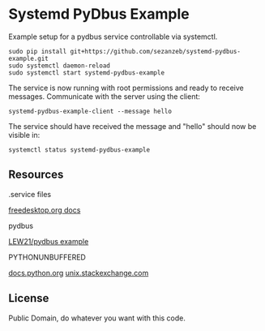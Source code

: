# Systemd PyDbus Example

Example setup for a pydbus service controllable via systemctl.

```
sudo pip install git+https://github.com/sezanzeb/systemd-pydbus-example.git
sudo systemctl daemon-reload
sudo systemctl start systemd-pydbus-example
```

The service is now running with root permissions and ready to receive
messages. Communicate with the server using the client:

```
systemd-pydbus-example-client --message hello
```

The service should have received the message and "hello" should now be
visible in:

```
systemctl status systemd-pydbus-example
```

## Resources

.service files

[freedesktop.org docs](https://dbus.freedesktop.org/doc/dbus-daemon.1.html)

pydbus

[LEW21/pydbus example](https://github.com/LEW21/pydbus/tree/cc407c8b1d25b7e28a6d661a29f9e661b1c9b964/examples/clientserver)

PYTHONUNBUFFERED

[docs.python.org](https://docs.python.org/2/using/cmdline.html#envvar-PYTHONUNBUFFERED)
[unix.stackexchange.com](https://unix.stackexchange.com/questions/285419/systemd-python-service-not-sending-all-output-to-syslog)

## License

Public Domain, do whatever you want with this code.
